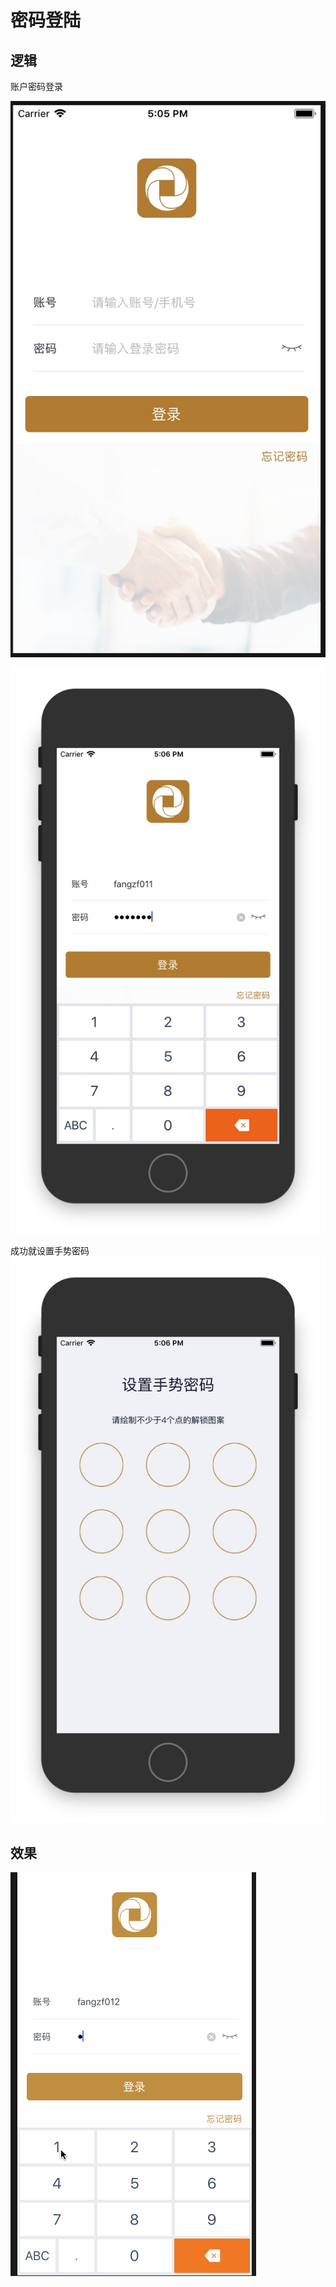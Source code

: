 # 密码登陆
## 逻辑
账户密码登录

![](media/15323361942269/15323367135099.jpg)


![](media/15323361942269/15323367927819.jpg)


成功就设置手势密码
![](media/15323361942269/15323368155944.jpg)


## 效果

![login](media/15323361942269/login.gif)

